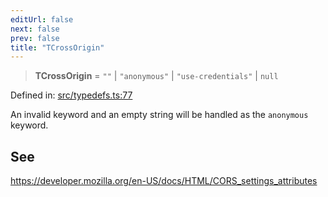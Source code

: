 ```yaml
---
editUrl: false
next: false
prev: false
title: "TCrossOrigin"
---
```


> **TCrossOrigin** = `""` \| `"anonymous"` \| `"use-credentials"` \| `null`

Defined in: [src/typedefs.ts:77](https://github.com/fabricjs/fabric.js/blob/fea1b29b7495d9634e300bd4bfa43de097745805/src/typedefs.ts#L77)

An invalid keyword and an empty string will be handled as the `anonymous` keyword.

## See

https://developer.mozilla.org/en-US/docs/HTML/CORS_settings_attributes

